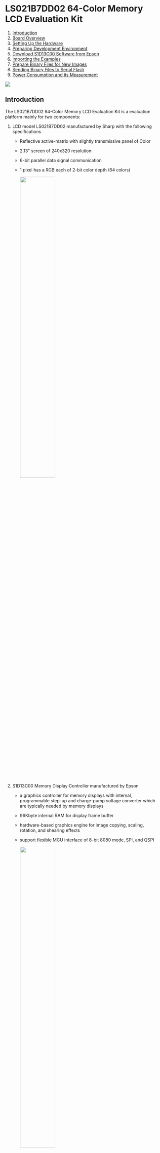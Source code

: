 # LS021B7DD02 64-Color Memory LCD Evaluation Kit

1. [Introduction](#introduction)
2. [Board Overview](#board_overview)
3. [Setting Up the Hardware](#setting_up_hardware)
4. [Preparing Development Environment](#prepare_dev_env)
5. [Download S1D13C00 Software from Epson](#epson_sw)
6. [Importing the Examples](#import_examples)
7. [Prepare Binary Files for New Images](#new_images)
8. [Sending Binary Files to Serial Flash](#bin_files_update)
9. [Power Consumption and its Measurement ](#power_consumption)

<img src = "./docs/FrontCover.jpg">


 ## Introduction <a name="introduction"></a>

The LS021B7DD02 64-Color Memory LCD Evaluation Kit is a evaluation platform mainly for two components:

1. LCD model LS021B7DD02 manufactured by Sharp with the following specifications
   * Reflective active-matrix with slightly transmissive panel of Color
   
   * 2.13" screen of 240x320 resolution
   
   * 6-bit parallel data signal communication
   
   * 1 pixel has a RGB each of 2-bit color depth (64 colors)
   
     <img src = "./docs/LS021B7DD02.jpg" width=50%>
   
2. S1D13C00 Memory Display Controller manufactured by Epson
   * a graphics controller for memory displays with internal, programmable step-up and charge-pump voltage converter which are typically needed by memory displays
   
   * 96Kbyte internal RAM for display frame buffer
   
   * hardware-based graphics engine for image copying, scaling, rotation, and shearing effects
   
   * support flexible MCU interface of 8-bit 8080 mode, SPI, and QSPI
   
     <img src = "./docs/Epson_S1D13C00.jpg" width = 50%>

## Board Overview <a name="board_overview"></a>

<img src = "./docs/BoardOverview.jpg">

1. Molex connector 5035662102 to mate with LS021B7DD02
2. R132 (100R, 0.1%), R133 (100R, 0.1%), and R122(10R, 0.1%) with test points for VDD1 of LS021B7DD02, VDD2 of LS021B7DD02, and VDD of S1D13C00. Please read the schematic in this repository for details.
3. P102 is an interface connector of S1D13C00 to an external microcontroller
4. Backlight module
5. On/OFF switch of the backlight module
6. Buzzer connecting to P10 and P11 of S1D13C00 
7. A tact switch connecting to P07 of S1D13C00 
8. 2.54mm header connecting to P01 - P06 of S1D13C00 
9. P103, P104, P100, and P105 are pin header compatible with Arduino Uno form factor
10. Bridge board (EK-TM4C1294XL-Bridge) to interface with Texas Instruments Tiva:tm: C Series TM4C1294 LaunchPad Evaluation Kit
11. Jumper array to set 8080/HSPI/SPI as the microcontroller interface
12. P1 on EK-TM4C1294XL-Bridge to mate with P102 on LS021B7DD02 board
13. Texas Instruments Tiva:tm: C Series TM4C1294 LaunchPad Evaluation Kit

## Setting Up the Hardware <a name="setting_up_hardware"></a>

**Install the LCD**

<img src = "./docs/Installing_LCD.jpg" width=70%>

**Mate the connectors**

<img src = "./docs/Mate_the_connectors.jpg">

**Make sure jumper positions are set to HSPI/SPI interface**

<img src = "./docs/Set_jumpers.jpg">

**Connect USB cable**

<img src = "./docs/Connect_USB_Cable.jpg">



## Preparing Development Environment <a name="prepare_dev_env"></a>

Download and install Code Composer Studio (CCS) from TI's web site:

https://www.ti.com/tool/CCSTUDIO

<img src = "./docs/CCStudio_download.png">

*You will need to create a myTI account with a valid email and password to download the software.*

Various download options are supported: Windows/MacOS/Linux. In my case, I have selected the Windows single file (offline) installer:

<img src = "./docs/CCStudio_options.png">

Double click to run ccs_setup_xxxx.exe:

<img src = "./docs/ccs_setup.png">



Accept the default installation directory for simplicity:

<img src = "./docs/ccs_default_install_folder.png">

The Code Composer Studio supports all MCU and MPU models of Texas Instruments. We only need one of them. To save time and hard disk resources, select Custom Installation option followed by TM4C12x ARM Cortex-M4F core-based MCUs as the component to install.

<img src = "./docs/CCStudio_TM4C12_option.png">

Click a few more Next buttons to accept default installation options to continue. When you see the Installation Completed message, click OK to reboot your machine.

<img src = "./docs/CCStudio_install_completed_reboot.png">

Next, download and install TivaWare which is a collection of royalty-free libraries to control the TM4C1294 MCU.

TivaWare is found at: http://www.ti.com/tool/SW-TM4C

Click **Download > Download options > SW-TM4C-2.2.0.295.exe**.

<img src = "./docs/SW_TM4C_Download.png">

Accept the default installation directory.

<img src = "./docs/SW_TM4C_Install_Default_Dir.png">

Launch CCS with a workspace project created at your own convenience. In my case, the default workspace is located at **C:\Users\JohnLeung\workspace_v12**. Your case will be different in the field of user name. 

<img src = "./docs/CCStudio_Launch.png">



## Download S1D13C00 Software from Epson <a name="epson_sw"></a>

Software package containing the driver source code and demo projects of the S1D13C00 Memory Display Controller is available from Epson's web site at

https://vdc.epson.com/display-controllers/mdc/s1d13c00.

Scrolling down the page you will see a link to download an exe file [S1D13C00 Peripheral Circuit Sample Software Rev 3.0](https://vdc.epson.com/display-controllers/mdc/s1d13c00/s1d13c00-sample-software-for-ti-3).

<img src = "./docs/S1D13C00_download_link.png">

Double click to install the software package.

<img src = "./docs/S1D13C00_pack_install.png">

Accept the default installation directory C:/EPSON.

<img src = "./docs/S1D13C00_default_install_dir.png">

Now you have everything to develop an application for LS021B7DD0x + S1D13C00 combo.

<img src = "./docs/S1D13C00_folder_structure.png">

## Importing the Examples <a name="import_examples"></a>

Follow the procedures below to import and run the first project on LS021B7DD02 64-Color Memory LCD Evaluation Kit.

**Step 1:** Launch Code Composer Studio

**Step 2:** Import an example from the Epson folder you have just extracted in previous section. 

From **Project > Import CCS Projects**

<img src = "./docs/Import_CCS_Projects.png">

**Step 3:** Browse to the location of S1D13C00 example folder at **C:\EPSON\S1D13C00_SW\Examples**,  select the **demo2_LS021B7DD01** folder, click **Select Folder** button

<img src = "./docs/Select_demo2_LS021B7DD01_folder.png">

**Step 4:** You will see three options in the next screen. Select EK-TM4C1294XL as the host because it is what we are using. Click Finish.

<img src = "./docs/Select_TM4C1294XL.png">

**Step 5:** You will see a new project under the **Project Explorer**. Right click on the project title and select **Properties**.

<img src = "./docs/Select_properties.png">

**Step 6:** Expand Resource tab, click **Linked Resources**. Create a new Path Variable by clicking the **New** button.

<img src = "./docs/Adding_TIVAWARE_Step1.png">

**Step 7:** Enter TIVAWARE_INSTALL_DIR to the Name textbox. Click the **Folder...** button to add the path location of the TivaWare library > **Select Folder**. 

<img src = "./docs/Adding_TIVAWARE_Step2.png">

**Step 8:** You will see the New Variable dialog box look something like this. Click OK to exit. 

<img src = "./docs/Adding_TIVAWARE_Step3.png">

**Step 9:** Now there is a new Path Variable **TIVAWARE_INSTALL_DIR** that points to the path of the Tivaware library. Click **Apply and Close**.

<img src = "./docs/Adding_TIVAWARE_Step4.png">

**Step 10:** Build the project to make sure there is no error.

<img src  = "./docs/Building_the_project.png">

**Step 11:** For demo2, we need to make a minor modification to the source code. Expand **Src > User**, open main.c and browse to the bottom. Make change to the source code as follows:

```C
     if (pic != prevpic)
     {
         seQSPI_SetMasterRxMMA( img01_RMADRH, 0xEB );
         seDMAC_MemCpy32 (picslib[pic], RAM_BASE, 240*80, seDMAC_CH2);
         DISPLAYUPDATE();
         seMDC_WaitUpdDone();
         seQSPI_ClearMasterRxMMA();
         prevpic = pic;

         printf ("Current image number is %d\n", pic ); //this line is optional
        // This snippet doesn't work for some unknown reason(s)
        // Enable MMA mode
        // seQSPI_SetMasterRxMMA( img01_RMADRH, 0xEB );
        // FrameScrollUpdate (picslib[prevpic], picslib[pic], RAM_BASE, ...);
        // prevpic = pic;
        // seQSPI_ClearMasterRxMMA();
     }
```

The changes are summarised in the screen capture below:

<img src = "./docs/Building_the_project2.png">

**Step 12:** Click Debug button from the menu bar then Run.

<img src = "./docs/Debug_and_Run.png">

**Step 13:** You may browse the photo catalogue by clicking on **SW1 on TM4C1294 LaunchPad**. 

<img src = "./docs/SW1_switch.jpg" width=70%>

Backlight is also available with an ON/OFF switch S100.

<img src = "./docs/Backlight_on.jpg" width = 70%>

**Step 14:** Repeat the same procedures above to import more examples. Don't forget to set the Path Variable  of **TIVAWARE_INSTALL_DIR** as that in step 9 for other examples.

<img src = "./docs/Importing_all_examples.png">

## Prepare Binary Files for New Images <a name="new_images"></a>

There are two methods to preload some images to the system:

1. in an external Serial Flash (Winbond 25Q128JVSQ 128Mbit Serial Flash onboard)

2. in Flash space of the host CPU in *.h format

Method 1 is preferred because it saves precious programming space of the CPU.

<img src = "./docs/Image_storage.png">Images of demo2 are stored ex-factory in the 128Mbit (16MByte) Serial Flash W25Q128JVSIQTR.

<img src = "./docs/W25Q128.png" width=80%>

Image sources are available from the `\source_images` folder.

<img src = "./docs/Binary_file_loc.png">

Epson has released [three tools](https://vdc.epson.com/display-controllers/s1d13c00-peripheral-circuit-sample-software-manual/viewdocument/611) to convert fonts and images to formats compatible with S1D13C00.

Features of the tools are summarised as folllows:

| Tool                            | Features                                                     |      |
| ------------------------------- | ------------------------------------------------------------ | ---- |
| Font Conversion MDCFontConv.exe | Generate font bitmaps header (.h) or binary files (.mdcfont) from system fonts in PC. |      |
| MDCImgConv.exe                  | Convert common image formats (BMP, PNG, JPG, ICO, TIF, GIF) to pixel formats supported by S1D13C00. The tool can generate header files (.h), binary files (.mdcimg) or HEX files (.hex). |      |
| MDCSerFlashImg.exe              | Create a binary image for downloading to the serial flash W25Q128JVSIQTR |      |

Procedures described below demonstrate how to update the Serial Flash content with new images.

**Step 1:** Copy new images to `C:\EPSON\S1D13C00_SW\Examples\demo2_LS021B7DD01\source_images` for easier project management. You may find the new images from folder at [link](https://github.com/techtoys/Sharp-Color-Memory-LCD-EVK/tree/main/docs).

<img src = "./docs/New_images.png" width=70%>

**Step 2:** Launch `MDCImgConv.exe` from `C:\EPSON\S1D13C00_SW\Tools`. Open each of the images (img11-13.png) from the path in step 1. Click the **Export image** button to convert to *.mdcimg format for each of the images.

<img src = "./docs/MDCImgConv.png" width=70%>

<img src = "./docs/MDCImgConv_2_mdcimg.png">

**Step 3:** After conversions, you will get three new files in .mdcimg format. 

<img src = "./docs/MDCImgConv_new_mdcimg.png" width=80%>

Launch `MDCSerFlashImg.exe` from `C:\EPSON\S1D13C00_SW\Tools`. Add all 13 images (img01.mdcimg - img13.mdcimg) to the dialog box. Don't forget to include the original files img01.mdcimg - img10.mdcimg unless you want to remove any one of them. In this example, we are adding three images to the list and keep the original 10 images.

<img src = "./docs/MDCSerFlashImg.png">

Not to overwrite the original binary file, we may choose a new filename as `demo2_serflash_new`.

Click **Save**.

<img src = "./docs/MDCSerFlashImgSave.png">

By inspecting the folder content, we will see that two files have been created: `demo2_serflash_new.bin` and `demo2_serflash_new.h`.

The binary file is the file to send to Serial Flash and the .h header file contains the address information.

<img src = "./docs/MDCSerFlashImgCompare_new_n_old.png">

Now, we are ready to send the new binary file to Serial Flash.

## Sending Binary Files to Serial Flash <a name="bin_files_update"></a>

Send a new binary file to the Serial Flash with [Tera Term](https://github.com/TeraTermProject/teraterm/releases). 

**Step 1:** Launch Tera Term, select the new COM Port enumerated by TM4C1294 LaunchPad. Click **OK**.

<img src = "./docs/Teraterm_new_connection.png">

**Step 2:** From **Setup** > **Serial Port** > set **Speed to 115200** > click **New setting**.

<img src = "./docs/Teraterm_serial_speed.png">

**Step 3:** By clicking the reset button on TM4C1294-EK board, you will see a short manual on Tera Term. Type Z from the keyboard to erase the Serial Flash. 

<img src = "./docs/Teraterm_Z_to_erase.png">

**Step 4:** After erase complete you will see a prompting message to send data by XModem protocol. 

<img src = "./docs/Teraterm_Z_erase_complete.png">

**Step 5:** From **File > Transfer > XMODEM > Send**, browse to the binary file `C:\EPSON\S1D13C00_SW\Examples\demo2_LS021B7DD01\source_images\demo2_serflash_new.bin` to download.

<img src = "./docs/Teraterm_Z_to_send_xmodem.png">

<img src = "./docs/Teraterm_Z_to_select_bin.png">

The progress of Xmodem transfer is shown. 

<img src = "./docs/Teraterm_Z_xmodem_progress.png">

Wait until it finishes. Be patient, It takes time!

<img src = "./docs/Teraterm_xmodem_finish.png">

**Step 6:** When the message *"Flash programmed"* is shown, click reset on TM4C1294 LaunchPad.

<img src = "./docs/SW1_switch.jpg" width=70%>

You will see the first image to display on LCD.

<img src = "./docs/demo2.jpg" width=70%>

**Step 7:** There remains the final step to *let the microcontroller know* that, there are three new images in the Serial Flash. There are 4 places in the source code to change:

1. in `main.c`, change `#include "demo2_serflash.h`" > `#include "demo2_serflash_new.h"` to include the new address map,

2. modify `uint32_t picslib[10]` > `uint32_t picslib[13]` to include an array of 13 images,

3. modify the function `void Button1Handler(void)` from `++pic==10` to `++pic==13` to enable image scrolling up to index 12 with the push button SW1,

4. add the following code to include new image addresses.

   ```C
     picslib[10] = img11_PXDATA_ADDR;
     picslib[11] = img12_PXDATA_ADDR;
     picslib[12] = img13_PXDATA_ADDR;
   ```

   The screen capture of `main.c` is shown below for a better illustration.

<img src = "./docs/demo2_changes_4_13images.png">

Reprogram the board and click **reset**. Keep clicking **SW1** to browse to the new images.

<img src = "./docs/img11_on_LCD.jpg" width=70%>

<img src = "./docs/img13_on_LCD.jpg" width=70%>

## Power Consumption and its Measurement <a name="power_consumption"></a>

LS021B7DD02 is an ultra low power LCD that draws negligible current. There are two resistors of 100 Ohm +/-0.1% in the path of power supply with the schematics extracted below.

<img src = "./docs/VDD_supply_LS021B7DD02.png">

Test points are available for voltage drop measurements.

<img src = "./docs/TestPoints.jpg" width=50%>

Results of measuring voltage drop across VDD1 and VDD2 current path with 100 Ohm resistors are shown below. The voltage drop is not measurable with my multimeter!

<img src = "./docs/VDD1_2_results.jpg" width=50%>

